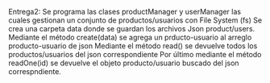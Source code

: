 Entrega2:
Se programa las clases productManager y userManager las cuales gestionan un conjunto de productos/usuarios con File System (fs)
Se crea una carpeta data donde se guardan los archivos Json product/users.
Mediante el método create(data) se agrega un prducto-usuario al arreglo producto-usuario de json
Mediante el método read() se devuelve todos los productos/usuarios del json correspondiente
Por último mediante el método readOne(id) se devuelve el objeto producto/usuario buscado del json correspndiente.
